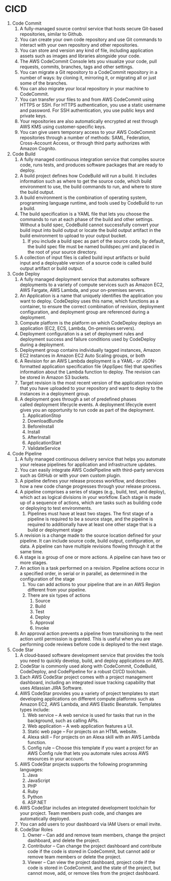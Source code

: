 # CICD

1. Code Commit
    1. A fully-managed source control service that hosts secure Git-based repositories, similar to Github.
    2. You can create your own code repository and use Git commands to interact with your own repository and other repositories.
    3. You can store and version any kind of file, including application assets such as images and libraries alongside your code.
    4. The AWS CodeCommit Console lets you visualize your code, pull requests, commits, branches, tags and other settings.
    5. You can migrate a Git repository to a CodeCommit repository in a number of ways: by cloning it, mirroring it, or migrating all or just some of the branches.
    6. You can also migrate your local repository in your machine to CodeCommit.
    7. You can transfer your files to and from AWS CodeCommit using HTTPS or SSH. For HTTPS authentication, you use a static username and password. For SSH authentication, you use public keys and private keys.
    8. Your repositories are also automatically encrypted at rest through AWS KMS using customer-specific keys.
    9. You can give users temporary access to your AWS CodeCommit repositories through a number of methods: SAML, Federation, Cross-Account Access, or through third party authorizes with Amazon Cognito.
2. Code Build
    1. A fully managed continuous integration service that compiles source code, runs tests, and produces software packages that are ready to deploy.
    2. A build project defines how CodeBuild will run a build. It includes information such as where to get the source code, which build environment to use, the build commands to run, and where to store the build output.
    3. A build environment is the combination of operating system, programming language runtime, and tools used by CodeBuild to run a build.
    4. The build specification is a YAML file that lets you choose the commands to run at each phase of the build and other settings. Without a build spec, CodeBuild cannot successfully convert your build input into build output or locate the build output artifact in the build environment to upload to your output bucket.
        1. If you include a build spec as part of the source code, by default, the build spec file must be named buildspec.yml and placed in the root of your source directory.
    5. A collection of input files is called build input artifacts or build input and a deployable version of a source code is called build output artifact or build output.
3. Code Deploy
    1. A fully managed deployment service that automates software deployments to a variety of compute services such as Amazon EC2, AWS Fargate, AWS Lambda, and your on-premises servers.
    2. An Application is a name that uniquely identifies the application you want to deploy. CodeDeploy uses this name, which functions as a container, to ensure the correct combination of revision, deployment configuration, and deployment group are referenced during a deployment.
    3. Compute platform is the platform on which CodeDeploy deploys an application (EC2, ECS, Lambda, On-premises servers).
    4. Deployment configuration is a set of deployment rules and deployment success and failure conditions used by CodeDeploy during a deployment.
    5. Deployment group contains individually tagged instances, Amazon EC2 instances in Amazon EC2 Auto Scaling groups, or both
    6. A Revision for an AWS Lambda deployment is a YAML- or JSON-formatted application specification file (AppSpec file) that specifies information about the Lambda function to deploy. The revision can be stored in Amazon S3 buckets.
    7. Target revision is the most recent version of the application revision that you have uploaded to your repository and want to deploy to the instances in a deployment group.
    8. A deployment goes through a set of predefined phases called deployment lifecycle events. A deployment lifecycle event gives you an opportunity to run code as part of the deployment.
        1. ApplicationStop
        2. DownloadBundle
        3. BeforeInstall
        4. Install
        5. AfterInstall
        6. ApplicationStart
        7. ValidateService
4. Code Pipeline
    1. A fully managed continuous delivery service that helps you automate your release pipelines for application and infrastructure updates.
    2. You can easily integrate AWS CodePipeline with third-party services such as GitHub or with your own custom plugin. 
    3. A pipeline defines your release process workflow, and describes how a new code change progresses through your release process.
    4. A pipeline comprises a series of stages (e.g., build, test, and deploy), which act as logical divisions in your workflow. Each stage is made up of a sequence of actions, which are tasks such as building code or deploying to test environments.
        1. Pipelines must have at least two stages. The first stage of a pipeline is required to be a source stage, and the pipeline is required to additionally have at least one other stage that is a build or deployment stage
    5. A revision is a change made to the source location defined for your pipeline. It can include source code, build output, configuration, or data. A pipeline can have multiple revisions flowing through it at the same time.
    6. A stage is a group of one or more actions. A pipeline can have two or more stages.
    7. An action is a task performed on a revision. Pipeline actions occur in a specified order, in serial or in parallel, as determined in the configuration of the stage
        1. You can add actions to your pipeline that are in an AWS Region different from your pipeline.
        2. There are six types of actions
            1. Source
            2. Build
            3. Test
            4. Deploy
            5. Approval
            6. Invoke
    8. An approval action prevents a pipeline from transitioning to the next action until permission is granted. This is useful when you are performing code reviews before code is deployed to the next stage.
5. Code Star
    1. A cloud‑based software development service that provides the tools you need to quickly develop, build, and deploy applications on AWS.
    2. CodeStar is commonly used along with CodeCommit, CodeBuild, CodeDeploy, and CodePipeline for a robust CI/CD toolchain.
    3. Each AWS CodeStar project comes with a project management dashboard, including an integrated issue tracking capability that uses Atlassian JIRA Software.
    4. AWS CodeStar provides you a variety of project templates to start developing applications on different compute platforms such as Amazon EC2, AWS Lambda, and AWS Elastic Beanstalk. Templates types include:
        1. Web service – A web service is used for tasks that run in the background, such as calling APIs.
        2. Web application – A web application features a UI. 
        3. Static web page – For projects on an HTML website.
        4. Alexa skill – For projects on an Alexa skill with an AWS Lambda function.
        5. Config rule – Choose this template if you want a project for an AWS Config rule that lets you automate rules across AWS resources in your account.
    5. AWS CodeStar projects supports the following programming languages:
        1. Java
        2. JavaScript
        3. PHP
        4. Ruby
        5. Python
        6. ASP.NET
    6. AWS CodeStar includes an integrated development toolchain for your project. Team members push code, and changes are automatically deployed.
    7. You can add users to your dashboard via IAM Users or email invite.
    8. CodeStar Roles
        1. Owner – Can add and remove team members, change the project dashboard, and delete the project.
        2. Contributor – Can change the project dashboard and contribute code if the code is stored in CodeCommit, but cannot add or remove team members or delete the project.
        3. Viewer – Can view the project dashboard, project code if the code is stored in CodeCommit, and the state of the project, but cannot move, add, or remove tiles from the project dashboard.